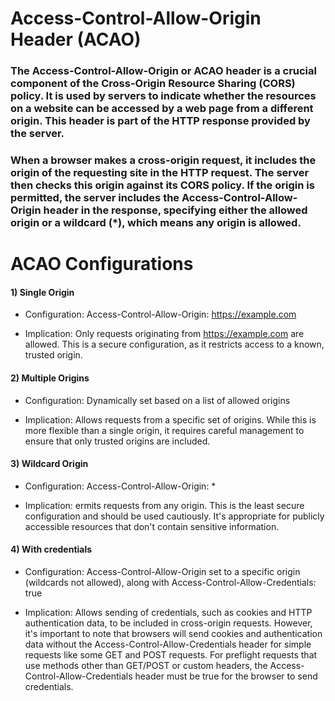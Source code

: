 # Access-Control-Allow-Origin Header (ACAO)

### The Access-Control-Allow-Origin or ACAO header is a crucial component of the Cross-Origin Resource Sharing (CORS) policy. It is used by servers to indicate whether the resources on a website can be accessed by a web page from a different origin. This header is part of the HTTP response provided by the server.

### When a browser makes a cross-origin request, it includes the origin of the requesting site in the HTTP request. The server then checks this origin against its CORS policy. If the origin is permitted, the server includes the Access-Control-Allow-Origin header in the response, specifying either the allowed origin or a wildcard (*), which means any origin is allowed.

# ACAO Configurations

#### 1) Single Origin

 - Configuration: Access-Control-Allow-Origin: https://example.com

 - Implication: Only requests originating from https://example.com are allowed. This is a secure configuration, as it restricts access to a known, trusted origin.

#### 2) Multiple Origins

 - Configuration: Dynamically set based on a list of allowed origins

 - Implication: Allows requests from a specific set of origins. While this is more flexible than a single origin, it requires careful management to ensure that only trusted origins are included.

#### 3) Wildcard Origin

 - Configuration: Access-Control-Allow-Origin: *

 - Implication: ermits requests from any origin. This is the least secure configuration and should be used cautiously. It's appropriate for publicly accessible resources that don't contain sensitive information.

#### 4) With credentials

 - Configuration: Access-Control-Allow-Origin set to a specific origin (wildcards not allowed), along with Access-Control-Allow-Credentials: true

 - Implication: Allows sending of credentials, such as cookies and HTTP authentication data, to be included in cross-origin requests. However, it's important to note that browsers will send cookies and authentication data without the Access-Control-Allow-Credentials header for simple requests like some GET and POST requests. For preflight requests that use methods other than GET/POST or custom headers, the Access-Control-Allow-Credentials header must be true for the browser to send credentials.
